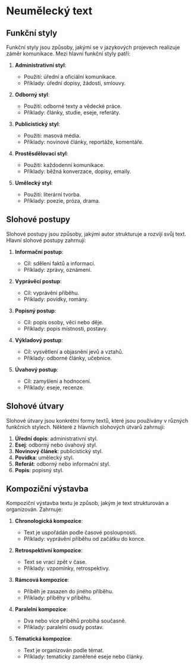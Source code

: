 # Neumělecký text

## Funkční styly
Funkční styly jsou způsoby, jakými se v jazykových projevech realizuje záměr komunikace. Mezi hlavní funkční styly patří:

1. **Administrativní styl**: 
   - Použití: úřední a oficiální komunikace.
   - Příklady: úřední dopisy, žádosti, smlouvy.

2. **Odborný styl**: 
   - Použití: odborné texty a vědecké práce.
   - Příklady: články, studie, eseje, referáty.

3. **Publicistický styl**: 
   - Použití: masová média.
   - Příklady: novinové články, reportáže, komentáře.

4. **Prostěsdělovací styl**: 
   - Použití: každodenní komunikace.
   - Příklady: běžná konverzace, dopisy, emaily.

5. **Umělecký styl**: 
   - Použití: literární tvorba.
   - Příklady: poezie, próza, drama.

## Slohové postupy
Slohové postupy jsou způsoby, jakými autor strukturuje a rozvíjí svůj text. Hlavní slohové postupy zahrnují:

1. **Informační postup**: 
   - Cíl: sdělení faktů a informací.
   - Příklady: zprávy, oznámení.

2. **Vyprávěcí postup**: 
   - Cíl: vyprávění příběhu.
   - Příklady: povídky, romány.

3. **Popisný postup**: 
   - Cíl: popis osoby, věci nebo děje.
   - Příklady: popis místnosti, postavy.

4. **Výkladový postup**: 
   - Cíl: vysvětlení a objasnění jevů a vztahů.
   - Příklady: odborné články, učebnice.

5. **Úvahový postup**: 
   - Cíl: zamyšlení a hodnocení.
   - Příklady: eseje, recenze.

## Slohové útvary
Slohové útvary jsou konkrétní formy textů, které jsou používány v různých funkčních stylech. Některé z hlavních slohových útvarů zahrnují:

1. **Úřední dopis**: administrativní styl.
2. **Esej**: odborný nebo úvahový styl.
3. **Novinový článek**: publicistický styl.
4. **Povídka**: umělecký styl.
5. **Referát**: odborný nebo informační styl.
6. **Popis**: popisný styl.

## Kompoziční výstavba
Kompoziční výstavba textu je způsob, jakým je text strukturován a organizován. Zahrnuje:

1. **Chronologická kompozice**: 
   - Text je uspořádán podle časové posloupnosti.
   - Příklady: vyprávění příběhu od začátku do konce.

2. **Retrospektivní kompozice**: 
   - Text se vrací zpět v čase.
   - Příklady: vzpomínky, retrospektivy.

3. **Rámcová kompozice**: 
   - Příběh je zasazen do jiného příběhu.
   - Příklady: příběhy v příběhu.

4. **Paralelní kompozice**: 
   - Dva nebo více příběhů probíhá současně.
   - Příklady: paralelní osudy postav.

5. **Tématická kompozice**: 
   - Text je organizován podle témat.
   - Příklady: tematicky zaměřené eseje nebo články.
